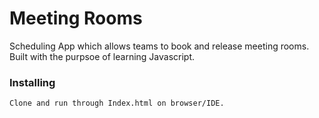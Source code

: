 # Meeting Rooms

Scheduling App which allows teams to book and release meeting rooms. Built with the purpsoe of learning Javascript.

### Installing

```
Clone and run through Index.html on browser/IDE.
```

